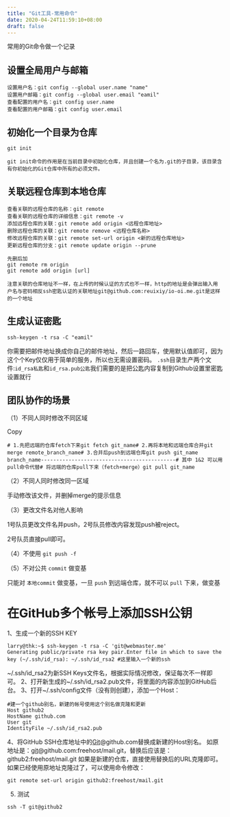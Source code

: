 ```yaml
---
title: "Git工具-常用命令"
date: 2020-04-24T11:59:10+08:00
draft: false
---
```


常用的Git命令做一个记录

## 设置全局用户与邮箱
```
设置用户名：git config --global user.name "name"
设置用户邮箱：git config --global user.email "eamil"
查看配置的用户名：git config user.name
查看配置的用户邮箱：git config user.email
```


## 初始化一个目录为仓库

```
git init

git init命令的作用是在当前目录中初始化仓库，并且创建一个名为.git的子目录，该目录含有你初始化的Git仓库中所有的必须文件。
```

## 关联远程仓库到本地仓库
```
查看关联的远程仓库的名称：git remote
查看关联的远程仓库的详细信息：git remote -v
添加远程仓库的关联：git remote add origin <远程仓库地址>
删除远程仓库的关联：git remote remove <远程仓库名称>
修改远程仓库的关联：git remote set-url origin <新的远程仓库地址>
更新远程仓库的分支：git remote update origin --prune

先删后加
git remote rm origin
git remote add origin [url]

```
```注意关联的仓库地址不一样，在上传的时候认证的方式也不一样，http的地址是会弹出输入用户名与密码相反ssh密匙认证的关联地址git@github.com:reuixiy/io-oi.me.git是这样的一个地址```


## 生成认证密匙
```
ssh-keygen -t rsa -C "eamil"

```
你需要把邮件地址换成你自己的邮件地址，然后一路回车，使用默认值即可，因为这个个Key仅仅用于简单的服务，所以也无需设置密码。
 ```.ssh```目录生产两个文件:```id_rsa私匙```和```id_rsa.pub公匙```我们需要的是把公匙内容复制到Github设置里密匙设置就行

 ## 团队协作的场景

（1）不同人同时修改不同区域

Copy

```
# 1.先把远端的仓库fetch下来git fetch git_name# 2.再将本地和远端仓库合并git merge remote_branch_name# 3.合并后push到远端仓库git push git_name branch_name--------------------------------------------# 其中 1&2 可以用pull命令代替# 将远端的仓库pull下来（fetch+merge）git pull git_name
```

（2）不同人同时修改同一区域

手动修改该文件，并删掉merge的提示信息

（3）更改文件名对他人影响

1号队员更改文件名并push，2号队员修改内容发现push被reject。

2号队员直接pull即可。

 （4）不使用 `git push -f`

（5）不对公共 `commit` 做变基

只能对 `本地commit` 做变基，一旦 `push` 到远端仓库，就不可以 `pull` 下来，做变基

# 在GitHub多个帐号上添加SSH公钥

1、生成一个新的SSH KEY

```
larry@thk:~$ ssh-keygen -t rsa -C 'git@webmaster.me'
Generating public/private rsa key pair.Enter file in which to save the key (~/.ssh/id_rsa): ~/.ssh/id_rsa2 #这里输入一个新的ssh 
```

~/.ssh/id_rsa2为新SSH Keys文件名，根据实际情况修改，保证每次不一样即可。
2、打开新生成的~/.ssh/id_rsa2.pub文件，将里面的内容添加到GitHub后台。
3、打开~/.ssh/config文件（没有则创建），添加一个Host：

```
#建一个github别名，新建的帐号使用这个别名做克隆和更新
Host github2
HostName github.com
User git
IdentityFile ~/.ssh/id_rsa2.pub
```

4、将GitHub SSH仓库地址中的[Git](http://lib.csdn.net/base/git)@github.com替换成新建的Host别名。
如原地址是：[git](http://lib.csdn.net/base/git)@github.com:freehost/mail.git，替换后应该是：github2:freehost/mail.git
如果是新建的仓库，直接使用替换后的URL克隆即可。如果已经使用原地址克隆过了，可以使用命令修改：

```
git remote set-url origin github2:freehost/mail.git
```

5. 测试

```
ssh -T git@github2
```